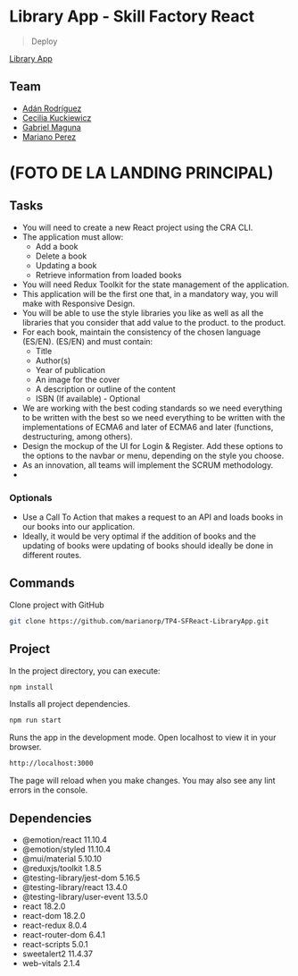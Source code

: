# Library App - Skill Factory React



 >Deploy

[Library App](#)


## Team 


- [Adán Rodríguez](https://github.com/adan-rodriguez)
- [Cecilia Kuckiewicz](https://github.com/kucki)
- [Gabriel Maguna](https://github.com/Gabrielmaguna00)
- [Mariano Perez](https://github.com/marianorp)


# (FOTO DE LA LANDING PRINCIPAL)
    

## Tasks


- You will need to create a new React project using the CRA CLI.
- The application must allow:
    - Add a book
    - Delete a book
    - Updating a book
    - Retrieve information from loaded books
- You will need Redux Toolkit for the state management of the application.
- This application will be the first one that, in a mandatory way, you will make with Responsive Design.
- You will be able to use the style libraries you like as well as all the libraries that you consider that add value to the product. to the product.
- For each book, maintain the consistency of the chosen language (ES/EN). 
(ES/EN) and must contain:
    - Title
    - Author(s) 
    - Year of publication
    - An image for the cover
    - A description or outline of the content
    - ISBN (If available) - Optional
- We are working with the best coding standards so we need everything to be written with the best so we need everything to be written with the implementations of ECMA6 and later of ECMA6 and later (functions, destructuring, among others).
- Design the mockup of the UI for Login & Register. Add these options to the options to the navbar or menu, depending on the style you choose.
- As an innovation, all teams will implement the SCRUM methodology.
- 

 ### Optionals
 
 
- Use a Call To Action that makes a request to an API and loads books in our books into our application.
- Ideally, it would be very optimal if the addition of books and the updating of books were updating of books should ideally be done in different routes.  




## Commands 


Clone project with GitHub  

```sh
git clone https://github.com/marianorp/TP4-SFReact-LibraryApp.git
```


## Project


 In the project directory, you can execute:
```sh
npm install
```

Installs all project dependencies.

```sh
npm run start
```

Runs the app in the development mode.
Open localhost to view it in your browser.
```sh
http://localhost:3000
```

The page will reload when you make changes.
You may also see any lint errors in the console.



## Dependencies


- @emotion/react 11.10.4
- @emotion/styled 11.10.4
- @mui/material 5.10.10
- @reduxjs/toolkit 1.8.5
- @testing-library/jest-dom 5.16.5
- @testing-library/react 13.4.0
- @testing-library/user-event 13.5.0
- react 18.2.0
- react-dom 18.2.0
- react-redux 8.0.4
- react-router-dom 6.4.1
- react-scripts 5.0.1
- sweetalert2 11.4.37
- web-vitals 2.1.4

